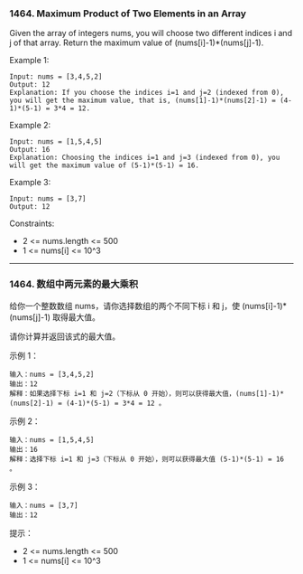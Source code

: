 ### 1464. Maximum Product of Two Elements in an Array
Given the array of integers nums, you will choose two different indices i and j of that array. Return the maximum value of (nums[i]-1)*(nums[j]-1).



Example 1:

	Input: nums = [3,4,5,2]
	Output: 12
	Explanation: If you choose the indices i=1 and j=2 (indexed from 0), you will get the maximum value, that is, (nums[1]-1)*(nums[2]-1) = (4-1)*(5-1) = 3*4 = 12.

Example 2:

	Input: nums = [1,5,4,5]
	Output: 16
	Explanation: Choosing the indices i=1 and j=3 (indexed from 0), you will get the maximum value of (5-1)*(5-1) = 16.

Example 3:

	Input: nums = [3,7]
	Output: 12



Constraints:

* 2 <= nums.length <= 500
* 1 <= nums[i] <= 10^3

----

### 1464. 数组中两元素的最大乘积
给你一个整数数组 nums，请你选择数组的两个不同下标 i 和 j，使 (nums[i]-1)*(nums[j]-1) 取得最大值。

请你计算并返回该式的最大值。



示例 1：

	输入：nums = [3,4,5,2]
	输出：12
	解释：如果选择下标 i=1 和 j=2（下标从 0 开始），则可以获得最大值，(nums[1]-1)*(nums[2]-1) = (4-1)*(5-1) = 3*4 = 12 。

示例 2：

	输入：nums = [1,5,4,5]
	输出：16
	解释：选择下标 i=1 和 j=3（下标从 0 开始），则可以获得最大值 (5-1)*(5-1) = 16 。

示例 3：

	输入：nums = [3,7]
	输出：12



提示：

* 2 <= nums.length <= 500
* 1 <= nums[i] <= 10^3
